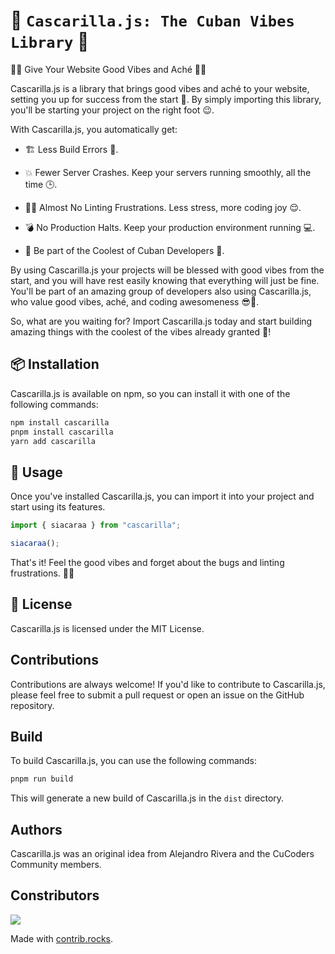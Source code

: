 🧹 `Cascarilla.js: The Cuban Vibes Library` 🧅
==============================================

🤙✨ Give Your Website Good Vibes and Aché 🤙✨

Cascarilla.js is a library that brings good vibes and aché to your website, setting you up for success from the start 🌟. By simply importing this library, you'll be starting your project on the right foot 😉.

With Cascarilla.js, you automatically get:

- 🏗️ Less Build Errors 🙌.

- 💥 Fewer Server Crashes. Keep your servers running smoothly, all the time 🕒.

- 🧘‍♂️ Almost No Linting Frustrations. Less stress, more coding joy 😌.

- 💣 No Production Halts. Keep your production environment running 💻.

- 👥 Be part of the Coolest of Cuban Developers 👥.

By using Cascarilla.js your projects will be blessed with good vibes from the start, and you will have rest easily knowing that everything will just be fine. You'll be part of an amazing group of developers also using Cascarilla.js, who value good vibes, aché, and coding awesomeness 😎💅.

So, what are you waiting for? Import Cascarilla.js today and start building amazing things with the coolest of the vibes already granted 🌟!

## 📦 Installation

Cascarilla.js is available on npm, so you can install it with one of the following commands:

```bash
npm install cascarilla
pnpm install cascarilla
yarn add cascarilla
```

## 📖 Usage

Once you've installed Cascarilla.js, you can import it into your project and start using its features.

```javascript
import { siacaraa } from "cascarilla";

siacaraa();
```

That's it! Feel the good vibes and forget about the bugs and linting frustrations. 🌿🌿

## 📝 License

Cascarilla.js is licensed under the MIT License.


## Contributions

Contributions are always welcome! If you'd like to contribute to Cascarilla.js, please feel free to submit a pull request or open an issue on the GitHub repository.

## Build

To build Cascarilla.js, you can use the following commands:

```bash
pnpm run build
```

This will generate a new build of Cascarilla.js in the `dist` directory.

## Authors

Cascarilla.js was an original idea from Alejandro Rivera and the CuCoders Community members.

## Constributors

<a href="https://github.com/CuCodersCommunity/cascarilla.js/graphs/contributors">
  <img src="https://contrib.rocks/image?repo=CuCodersCommunity/cascarilla.js" />
</a>

Made with [contrib.rocks](https://contrib.rocks).
